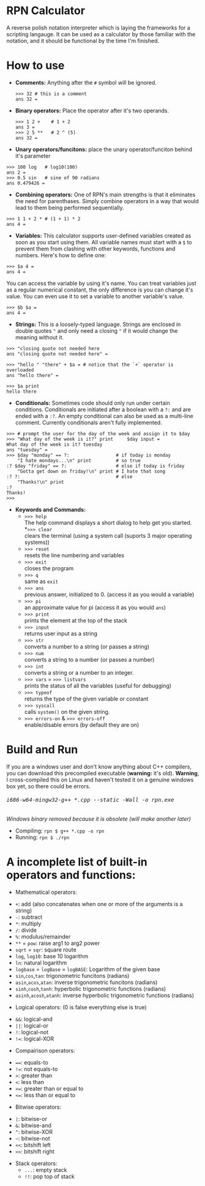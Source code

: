 # RPN Calculator
A reverse polish notation interpreter which is laying the frameworks for a scripting langauge. It can be used as a calculator by those familiar with the notation, and it should be functional by the time I'm finished. 

# How to use
 - <b>Comments:</b>
   Anything after the `#` symbol will be ignored.
   ```
   >>> 32 # this is a comment
   ans 32 =
   ```
   
 - <b>Binary operators:</b>
  Place the operator after it's two operands.
   ```
   >>> 1 2 +    # 1 + 2 
   ans 3 =
   >>> 2 5 **   # 2 ^ (5)
   ans 32 =
   ```
   
 - <b>Unary operators/funcitons:</b>
  place the unary operator/funciton behind it's parameter
  ```
  >>> 100 log   # log10(100)
  ans 2 =
  >>> 0.5 sin   # sine of 90 radians
  ans 0.479426 =
  ```
  
 - <b>Combining operators:</b>
  One of RPN's main strengths is that it eliminates the need for parenthases. Simply combine operators in a way that would lead to them being performed sequentially.
  ```
  >>> 1 1 + 2 * # (1 + 1) * 2  
  ans 4 =
  ```
 - <b>Variables:</b>
  This calculator supports user-defined variables created as soon as you start using them. All variable names must start with a `$` to prevent them from clashing with other keywords, functions and numbers. Here's how to define one:
 ```
 >>> $a 4 =
 ans 4 =
 ```
  You can access the variable by using it's name. You can treat variables just as a regular numerical constant, the only difference is you can change it's value. You can even use it to set a variable to another variable's value.
 ```
 >>> $b $a =
 ans 4 =
 ```
 - <b>Strings:</b>
  This is a loosely-typed language. Strings are enclosed in double quotes `"` and only need a closing `"` if it would change the meaning without it.
 ```
 >>> "closing quote not needed here
 ans "closing quote not needed here" =
 
 >>> "hello " "there" + $a = # notice that the `+` operator is overloaded
 ans "hello there" =
 
 >>> $a print 
 hello there
 ```
 - <b>Conditionals:</b>
  Sometimes code should only run under certain conditions. Conditionals are initiated after a boolean with a `?:` and are ended with a `:?`. An empty conditional can also be used as a multi-line comment. Currently conditionals aren't fully implemented.
```
>>> # prompt the user for the day of the week and assign it to $day
>>> "What day of the week is it?" print     $day input =  
What day of the week is it? tuesday
ans "tuesday" =
>>> $day "monday" == ?:                 # if today is monday 
    "I hate mondays...\n" print         # so true
:? $day "friday" == ?:                  # else if today is friday
    "Gotta get down on friday!\n" print # I hate that song
:? ?:                                   # else
    "Thanks!\n" print 
:?
Thanks!
>>>
```
 
 - <b>Keywords and Commands:</b>
    * `>>> help` <br/>
      The help command displays a short dialog to help get you started.
    *`>>> clear` <br/>
      clears the terminal (using a system call (suports 3 major operating systems))
    * `>>> reset` <br/>
      resets the line numbering and variables
    * `>>> exit` <br/>
      closes the program
    * `>>> q` <br/>
      same as `exit`
    * `>>> ans` <br/>
      previous answer, initialized to 0. (access it as you would a variable)
    * `>>> pi` <br/>
      an approximate value for pi (access it as you would `ans`)
    * `>>> print` <br/>
      prints the element at the top of the stack
    * `>>> input` <br/>
      returns user input as a string
    * `>>> str` <br/>
      converts a number to a string (or passes a string)
    * `>>> num` <br/>
      converts a string to a number (or passes a number)
    * `>>> int` <br/>
      converts a string or a number to an integer.
    * `>>> vars` = `>>> listvars` <br/>
      prints the status of all the variables (useful for debugging)
    * `>>> typeof`<br/>
      returns the type of the given variable or constant
    * `>>> syscall`<br/>
      calls `system()` on the given string.
    * `>>> errors-on` & `>>> errors-off`<br/>
      enable/disable errors (by default they are on)

# Build and Run
If you are a windows user and don't know anything about C++ compilers, you can download this precompiled executable (<b>warning:</b> it's old). <b>Warning</b>, I cross-compiled this on Linux and haven't tested it on a genuine windows box yet, so there could be errors.<br/> <h6><pre>i686-w64-mingw32-g++ *.cpp --static -Wall -o rpn.exe</pre></h6>
<i>Windows binary removed because it is obsolete (will make another later)</i>
- Compiling:
`rpn $ g++ *.cpp -o rpn`
- Running:
`rpn $ ./rpn`



# A incomplete list of built-in operators and functions:
 * Mathematical operators:
  - `+`: add (also concatenates when one or more of the arguments is a string)
  - `-`: subtract
  - `*`: multiply
  - `/`: divide
  - `%`: modulus/remainder
  - `**` = `pow`: raise arg1 to arg2 power
  - `sqrt` = `sqr`: square route
  - `log`, `log10`: base 10 logarithm
  - `ln`: natural logarithm
  - `logbase` = `logBase` = `logBASE`: Logarithm of the given base
  - `sin`,`cos`,`tan`: trigonometric funcitons (radians)
  - `asin`,`acos`,`atan`: inverse trigonometric funcitons (radians)
  - `sinh`,`cosh`,`tanh`: hyperbolic trigonometric functions (radians)
  - `asinh`,`acosh`,`atanh`: inverse hyperbolic trigonometric functions (radians)
  
 * Logical operators: (0 is false everything else is true)
  - `&&`: logical-and
  - `||`: logical-or
  - `!`: logical-not
  - `!=`: logical-XOR
 
 * Compairison operators:
  - `==`: equals-to
  - `!=`: not equals-to
  - `>`: greater than
  - `<`: less than
  - `>=`: greater than or equal to
  - `<=`: less than or equal to
  
 * Bitwise operators:
  - `|`: bitwise-or
  - `&`: bitwise-and
  - `^`: bitwise-XOR
  - `~`: bitwise-not
  - `<<`: bitshift left
  - `>>`: bitshift right
 
* Stack operators:
  - `...`: empty stack
  - `!!`: pop top of stack
